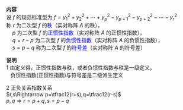 **内容**    
设 $f$ 的规范标准型为 $f=y_1^2+y_2^2+\cdots+y_p^2-y_{p+1}^2-y_{p+2}^2-\cdots-y_r^2$     
称 $r$ 为二次型 $f$ 的<font color=blue>秩</font>（实对称阵 $A$ 的秩），    
 $\quad p$ 为二次型 $f$ 的<font color=blue>正惯性指数</font>（实对称阵 $A$ 的正惯性指数），    
 $\quad q=r-p$ 为二次型 $f$ 的<font color=blue>负惯性指数</font>（实对称阵 $A$ 的负惯性指数），    
 $\quad s=p-q$ 称为二次型 $f$ 的<font color=blue>符号差</font>（实对称阵 $A$ 的符号差）    
    
**说明**    
1 由定义得，正惯性指数与秩，或者负惯性指数与秩是一级定义，    
 $\enspace$ 负惯性指数(正惯性指数)与符号差是二级派生定义    
    
2 正负关系指数关系    
 $r,s\Rightarrow p=\tfrac12(r+s),q=\tfrac12(r-s)$     
 $p,q\Rightarrow r=p+q,s=p-q$     
